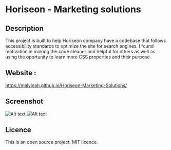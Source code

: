 # Horiseon - Marketing solutions

## Description

This project is built to help Horiseon company have a codebase that follows accessibility standards to optimize the site for search engines. I found motivation in making the code cleaner and helpful for others as well as using the oportunity to learn more CSS properties and their purpose. 

## Website :

https://malvinah.github.io/Horiseon-Marketing-Solutions/

## Screenshot

![Alt text](/relative/./asset/images/horiseon.jpg?raw=true "first half of the webpage")
![Alt text](/relative/./asset/images/horiseon2.jpg?raw=true "second half of the webpage")

 
## Licence

This is an open source project. MIT licence.
